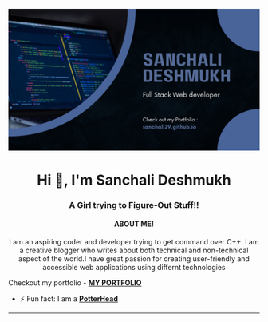 [![MasterHead](https://github.com/Sanchali29/Sanchali29/blob/main/Github%20Banner.png?raw=true)](https://sanchali29.github.io)
<h1 align="center">Hi 👋, I'm Sanchali Deshmukh</h1>
<h3 align="center">A Girl trying to Figure-Out Stuff!!</h3>
<h4 align="center"> ABOUT ME! </h4>
<p align='center'> I am an aspiring coder and developer trying to get command over C++. I am a creative blogger who writes about both technical and non-technical aspect of the world.I have great passion for creating user-friendly and accessible web applications using differnt technologies</p>

Checkout my portfolio - **[MY PORTFOLIO](https://github.com/Sanchali29/sanchali29.github.io)**
- ⚡ Fun fact: I am a **[PotterHead](https://www.wizardingworld.com/profile)**
<br/> <!-- line is added -->
---

